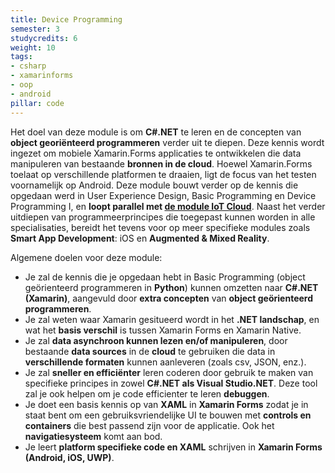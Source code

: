 ```yaml
---
title: Device Programming
semester: 3
studycredits: 6
weight: 10
tags:
- csharp
- xamarinforms
- oop
- android
pillar: code
---
```


Het doel van deze module is om **C#.NET** te leren en de concepten van **object georiënteerd programmeren** verder uit te diepen. Deze kennis wordt ingezet om mobiele Xamarin.Forms applicaties te ontwikkelen die data manipuleren van bestaande **bronnen in de cloud**. Hoewel Xamarin.Forms toelaat op verschillende platformen te draaien, ligt de focus van het testen voornamelijk op Android.
Deze module bouwt verder op de kennis die opgedaan werd in User Experience Design, Basic Programming en Device Programming I, en **loopt parallel met <a class="js-module-link" href="/programma/iot-cloud/">de module IoT Cloud</a>**. Naast het verder uitdiepen van programmeerprincipes die toegepast kunnen worden in alle specialisaties, bereidt het tevens voor op meer specifieke modules zoals **Smart App Development**: iOS en **Augmented & Mixed Reality**.

Algemene doelen voor deze module:

- Je zal de kennis die je opgedaan hebt in Basic Programming (object geörienteerd programmeren in **Python**) kunnen omzetten naar **C#.NET (Xamarin)**, aangevuld door **extra concepten** van **object geörienteerd programmeren**.
- Je zal weten waar Xamarin gesitueerd wordt in het **.NET landschap**, en wat het **basis verschil** is tussen Xamarin Forms en Xamarin Native.
- Je zal **data asynchroon kunnen lezen en/of manipuleren**, door bestaande **data sources** in de **cloud** te gebruiken die data in **verschillende formaten** kunnen aanleveren (zoals csv, JSON, enz.).
- Je zal **sneller en efficiënter** leren coderen door gebruik te maken van specifieke principes in zowel **C#.NET als Visual Studio.NET**. Deze tool zal je ook helpen om je code efficienter te leren **debuggen**.
- Je doet een basis kennis op van **XAML** in **Xamarin Forms** zodat je in staat bent om een gebruiksvriendelijke UI te bouwen met **controls en containers** die best passend zijn voor de applicatie. Ook het **navigatiesysteem** komt aan bod.
- Je leert **platform specifieke code en XAML** schrijven in **Xamarin Forms (Android, iOS, UWP)**.
